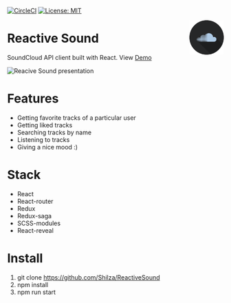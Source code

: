 [![CircleCI](https://circleci.com/gh/Shilza/ReactiveSound.svg?style=svg)](https://circleci.com/gh/Shilza/ReactiveSound)
[![License: MIT](https://img.shields.io/badge/License-MIT-green.svg)](https://opensource.org/licenses/MIT)

<img align="right" alt='Reactive sound logo' width="80" height="80" src="https://github.com/Shilza/ReactiveSound/blob/master/public/logo2.png" />

# Reactive Sound

SoundCloud API client built with React. View [Demo](https://shilza.github.io/ReactiveSound)

![Reacive Sound presentation](https://github.com/Shilza/ReactiveSound/blob/master/public/presentation.gif)

# Features
* Getting favorite tracks of a particular user
* Getting liked tracks
* Searching tracks by name
* Listening to tracks
* Giving a nice mood :)

# Stack
* React
* React-router
* Redux
* Redux-saga
* SCSS-modules
* React-reveal

# Install
1. git clone https://github.com/Shilza/ReactiveSound
2. npm install
3. npm run start
